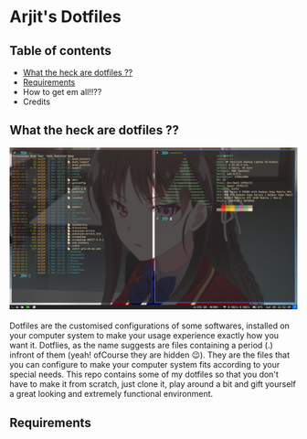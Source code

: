 # Arjit's Dotfiles
## Table of contents

- [What the heck are dotfiles ??](#what-the-heck-are-dotfiles-??)
- [Requirements](#requirements)
- How to get em all!!??
- Credits

## What the heck are dotfiles ??
![Whole desktop capture](/captures/whole_desktop.png "Desktop")
<br>
<br>
Dotfiles are the customised configurations of some softwares, installed on your computer system to make your usage experience exactly how you want it. Dotflies, as the name suggests are files containing a period (.) infront of them (yeah! ofCourse they are hidden 😉). They are the files that you can configure to make your computer system fits according to your special needs. This repo contains some of my dotfiles so that you don't have to make it from scratch, just clone it, play around a bit and gift yourself a great looking and extremely functional environment.
<br>
## Requirements
